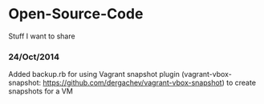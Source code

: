 Open-Source-Code
================

Stuff I want to share

### 24/Oct/2014
Added backup.rb for using Vagrant snapshot plugin (vagrant-vbox-snapshot: https://github.com/dergachev/vagrant-vbox-snapshot) to create snapshots for a VM
